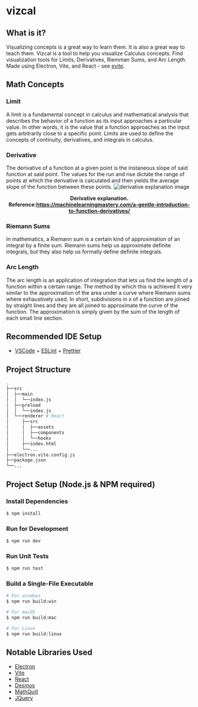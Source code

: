 # vizcal

## What is it?

Visualizing concepts is a great way to learn them. It is also a great way to teach them. Vizcal is a tool to help you visualize Calculus concepts. Find visualization tools for Limits, Derivatives, Riemman Sums, and Arc Length. Made using Electron, Vite, and React - see [evite](https://evite.netlify.app/).

## Math Concepts

### Limit

A limit is a fundamental concept in calculus and mathematical analysis that
describes the behavior of a function as its input approaches a particular value.
In other words, it is the value that a function approaches as the input gets
arbitrarily close to a specific point. Limits are used to define the concepts of
continuity, derivatives, and integrals in calculus.

### Derivative

The derivative of a function at a given point is the instaneous slope of said
function at said point. The values for the run and rise dictate the range of
points at which the derivative is calculated and then yields the average slope
of the function between these points.
![derivative explanation image](https://cdn.discordapp.com/attachments/1069616366476349482/1106680696195530813/IMG_0556.webp)<figcaption align = "center"><b>Derivative explanation. Reference:https://machinelearningmastery.com/a-gentle-introduction-to-function-derivatives/</b></figcaption>
### Riemann Sums

In mathematics, a Riemann sum is a certain kind of approximation of an integral
by a finite sum. Riemann sums help us approximate definite integrals, but they
also help us formally define definite integrals.

### Arc Length

The arc length is an application of integration that lets us find the length of
a function within a certain range. The method by which this is achieved it very
similar to the approximation of the area under a curve where Riemann sums where
exhaustively used. In short, subdivisions in x of a function are joined by
straight lines and they are all joined to approximate the curve of the function.
The approximation is simply given by the sum of the length of each small line
section.

## Recommended IDE Setup

-   [VSCode](https://code.visualstudio.com/) + [ESLint](https://marketplace.visualstudio.com/items?itemName=dbaeumer.vscode-eslint) + [Prettier](https://marketplace.visualstudio.com/items?itemName=esbenp.prettier-vscode)

## Project Structure

```bash
.
├──src
│  ├──main
│  │  └──index.js
│  ├──preload
│  │  └──index.js
│  └──renderer # React
│     ├──src
│     │  ├──assets
│     │  ├──components
│     │  └──hooks
│     ├──index.html
│     └──...
├──electron.vite.config.js
├──package.json
└──...
```

## Project Setup (Node.js & NPM required)

### Install Dependencies

```bash
$ npm install
```

### Run for Development

```bash
$ npm run dev
```

### Run Unit Tests

```bash
$ npm run test
```

### Build a Single-File Executable

```bash
# For windows
$ npm run build:win

# For macOS
$ npm run build:mac

# For Linux
$ npm run build:linux
```

## Notable Libraries Used

-   [Electron](https://www.electronjs.org/)
-   [Vite](https://vitejs.dev/)
-   [React](https://reactjs.org/)
-   [Desmos](https://www.desmos.com/)
-   [MathQuill](http://mathquill.com/)
-   [JQuery](https://jquery.com/)
